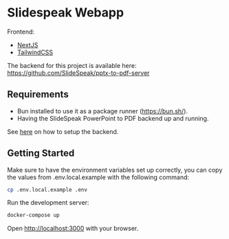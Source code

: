 # Slidespeak Webapp

Frontend:

- [NextJS](https://nextjs.org/)
- [TailwindCSS](https://tailwindcss.com/)


The backend for this project is available
here: [https://github.com/SlideSpeak/pptx-to-pdf-server ](https://github.com/SlideSpeak/pptx-to-pdf-server )

## Requirements

- Bun installed to use it as a package runner (https://bun.sh/).
- Having the SlideSpeak PowerPoint to PDF backend up and running.

See [here](https://github.com/SlideSpeak/slidespeak-backend) on how to setup the backend.

## Getting Started

Make sure to have the environment variables set up correctly, you can copy the values from .env.local.example with the
following command:

```bash
cp .env.local.example .env
```

Run the development server:

```bash
docker-compose up
```

Open [http://localhost:3000](http://localhost:3000) with your browser.